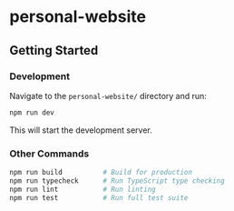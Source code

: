 # personal-website

## Getting Started

### Development

Navigate to the `personal-website/` directory and run:

```bash
npm run dev
```

This will start the development server.

### Other Commands

```bash
npm run build          # Build for production
npm run typecheck      # Run TypeScript type checking
npm run lint           # Run linting
npm run test           # Run full test suite
```